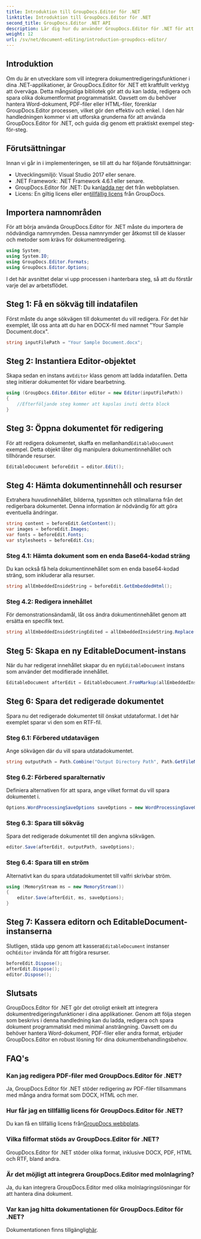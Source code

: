 ```yaml
---
title: Introduktion till GroupDocs.Editor för .NET
linktitle: Introduktion till GroupDocs.Editor för .NET
second_title: GroupDocs.Editor .NET API
description: Lär dig hur du använder GroupDocs.Editor för .NET för att redigera dokument programmatiskt med denna detaljerade steg-för-steg-guide.
weight: 12
url: /sv/net/document-editing/introduction-groupdocs-editor/
---
```

## Introduktion 
Om du är en utvecklare som vill integrera dokumentredigeringsfunktioner i dina .NET-applikationer, är GroupDocs.Editor för .NET ett kraftfullt verktyg att överväga. Detta mångsidiga bibliotek gör att du kan ladda, redigera och spara olika dokumentformat programmatiskt. Oavsett om du behöver hantera Word-dokument, PDF-filer eller HTML-filer, förenklar GroupDocs.Editor processen, vilket gör den effektiv och enkel. I den här handledningen kommer vi att utforska grunderna för att använda GroupDocs.Editor för .NET, och guida dig genom ett praktiskt exempel steg-för-steg.
## Förutsättningar
Innan vi går in i implementeringen, se till att du har följande förutsättningar:
- Utvecklingsmiljö: Visual Studio 2017 eller senare.
- .NET Framework: .NET Framework 4.6.1 eller senare.
-  GroupDocs.Editor för .NET: Du kan[ladda ner](https://releases.groupdocs.com/editor/net/) det från webbplatsen.
-  Licens: En giltig licens eller en[tillfällig licens](https://purchase.groupdocs.com/temporary-license/) från GroupDocs.
## Importera namnområden
För att börja använda GroupDocs.Editor för .NET måste du importera de nödvändiga namnrymden. Dessa namnrymder ger åtkomst till de klasser och metoder som krävs för dokumentredigering.
```csharp
using System;
using System.IO;
using GroupDocs.Editor.Formats;
using GroupDocs.Editor.Options;
```

I det här avsnittet delar vi upp processen i hanterbara steg, så att du förstår varje del av arbetsflödet.
## Steg 1: Få en sökväg till indatafilen
Först måste du ange sökvägen till dokumentet du vill redigera. För det här exemplet, låt oss anta att du har en DOCX-fil med namnet "Your Sample Document.docx".
```csharp
string inputFilePath = "Your Sample Document.docx";
```
## Steg 2: Instantiera Editor-objektet
 Skapa sedan en instans av`Editor` klass genom att ladda indatafilen. Detta steg initierar dokumentet för vidare bearbetning.
```csharp
using (GroupDocs.Editor.Editor editor = new Editor(inputFilePath))
{
    //Efterföljande steg kommer att kapslas inuti detta block
}
```
## Steg 3: Öppna dokumentet för redigering
 För att redigera dokumentet, skaffa en mellanhand`EditableDocument` exempel. Detta objekt låter dig manipulera dokumentinnehållet och tillhörande resurser.
```csharp
EditableDocument beforeEdit = editor.Edit();
```
## Steg 4: Hämta dokumentinnehåll och resurser
Extrahera huvudinnehållet, bilderna, typsnitten och stilmallarna från det redigerbara dokumentet. Denna information är nödvändig för att göra eventuella ändringar.
```csharp
string content = beforeEdit.GetContent();
var images = beforeEdit.Images;
var fonts = beforeEdit.Fonts;
var stylesheets = beforeEdit.Css;
```
### Steg 4.1: Hämta dokument som en enda Base64-kodad sträng
Du kan också få hela dokumentinnehållet som en enda base64-kodad sträng, som inkluderar alla resurser.
```csharp
string allEmbeddedInsideString = beforeEdit.GetEmbeddedHtml();
```
### Steg 4.2: Redigera innehållet
För demonstrationsändamål, låt oss ändra dokumentinnehållet genom att ersätta en specifik text.
```csharp
string allEmbeddedInsideStringEdited = allEmbeddedInsideString.Replace("Subtitle", "Edited subtitle");
```
## Steg 5: Skapa en ny EditableDocument-instans
 När du har redigerat innehållet skapar du en ny`EditableDocument` instans som använder det modifierade innehållet.
```csharp
EditableDocument afterEdit = EditableDocument.FromMarkup(allEmbeddedInsideStringEdited, null);
```
## Steg 6: Spara det redigerade dokumentet
Spara nu det redigerade dokumentet till önskat utdataformat. I det här exemplet sparar vi den som en RTF-fil.
### Steg 6.1: Förbered utdatavägen
Ange sökvägen där du vill spara utdatadokumentet.
```csharp
string outputPath = Path.Combine("Output Directory Path", Path.GetFileNameWithoutExtension(inputFilePath) + ".rtf");
```
### Steg 6.2: Förbered sparalternativ
Definiera alternativen för att spara, ange vilket format du vill spara dokumentet i.
```csharp
Options.WordProcessingSaveOptions saveOptions = new WordProcessingSaveOptions(WordProcessingFormats.Rtf);
```
### Steg 6.3: Spara till sökväg
Spara det redigerade dokumentet till den angivna sökvägen.
```csharp
editor.Save(afterEdit, outputPath, saveOptions);
```
### Steg 6.4: Spara till en ström
Alternativt kan du spara utdatadokumentet till valfri skrivbar ström.
```csharp
using (MemoryStream ms = new MemoryStream())
{
    editor.Save(afterEdit, ms, saveOptions);
}
```
## Steg 7: Kassera editorn och EditableDocument-instanserna
 Slutligen, städa upp genom att kassera`EditableDocument` instanser och`Editor` invända för att frigöra resurser.
```csharp
beforeEdit.Dispose();
afterEdit.Dispose();
editor.Dispose();
```

## Slutsats
GroupDocs.Editor för .NET gör det otroligt enkelt att integrera dokumentredigeringsfunktioner i dina applikationer. Genom att följa stegen som beskrivs i denna handledning kan du ladda, redigera och spara dokument programmatiskt med minimal ansträngning. Oavsett om du behöver hantera Word-dokument, PDF-filer eller andra format, erbjuder GroupDocs.Editor en robust lösning för dina dokumentbehandlingsbehov.
## FAQ's
### Kan jag redigera PDF-filer med GroupDocs.Editor för .NET?
Ja, GroupDocs.Editor för .NET stöder redigering av PDF-filer tillsammans med många andra format som DOCX, HTML och mer.
### Hur får jag en tillfällig licens för GroupDocs.Editor för .NET?
 Du kan få en tillfällig licens från[GroupDocs webbplats](https://purchase.groupdocs.com/temporary-license/).
### Vilka filformat stöds av GroupDocs.Editor för .NET?
GroupDocs.Editor för .NET stöder olika format, inklusive DOCX, PDF, HTML och RTF, bland andra.
### Är det möjligt att integrera GroupDocs.Editor med molnlagring?
Ja, du kan integrera GroupDocs.Editor med olika molnlagringslösningar för att hantera dina dokument.
### Var kan jag hitta dokumentationen för GroupDocs.Editor för .NET?
Dokumentationen finns tillgänglig[här](https://tutorials.groupdocs.com/editor/net/).